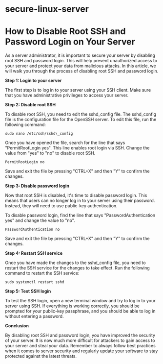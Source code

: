 # secure-linux-server

# **How to Disable Root SSH and Password Login on Your Server**

As a server administrator, it is important to secure your server by disabling root SSH and password login. This will help prevent unauthorized access to your server and protect your data from malicious attacks. In this article, we will walk you through the process of disabling root SSH and password login.

**Step 1: Login to your server**

The first step is to log in to your server using your SSH client. Make sure that you have administrative privileges to access your server.

**Step 2: Disable root SSH**

To disable root SSH, you need to edit the sshd\_config file. The sshd\_config file is the configuration file for the OpenSSH server. To edit this file, run the following command:
```
sudo nano /etc/ssh/sshd\_config
```
Once you have opened the file, search for the line that says "PermitRootLogin yes". This line enables root login via SSH. Change the value from "yes" to "no" to disable root SSH.
```
PermitRootLogin no
```
Save and exit the file by pressing "CTRL+X" and then "Y" to confirm the changes.

**Step 3: Disable password login**

Now that root SSH is disabled, it's time to disable password login. This means that users can no longer log in to your server using their password. Instead, they will need to use public-key authentication.

To disable password login, find the line that says "PasswordAuthentication yes" and change the value to "no".
```
PasswordAuthentication no
```
Save and exit the file by pressing "CTRL+X" and then "Y" to confirm the changes.

**Step 4: Restart SSH service**

Once you have made the changes to the sshd\_config file, you need to restart the SSH service for the changes to take effect. Run the following command to restart the SSH service:
```
sudo systemctl restart sshd
```
**Step 5: Test SSH login**

To test the SSH login, open a new terminal window and try to log in to your server using SSH. If everything is working correctly, you should be prompted for your public-key passphrase, and you should be able to log in without entering a password.

**Conclusion**

By disabling root SSH and password login, you have improved the security of your server. It is now much more difficult for attackers to gain access to your server and steal your data. Remember to always follow best practices when it comes to server security and regularly update your software to stay protected against the latest threats.